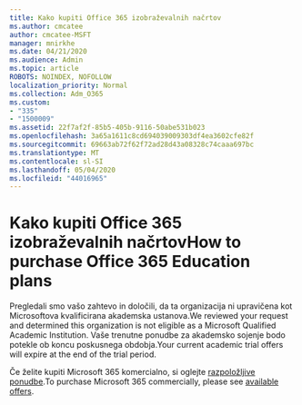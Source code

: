 ```yaml
---
title: Kako kupiti Office 365 izobraževalnih načrtov
ms.author: cmcatee
author: cmcatee-MSFT
manager: mnirkhe
ms.date: 04/21/2020
ms.audience: Admin
ms.topic: article
ROBOTS: NOINDEX, NOFOLLOW
localization_priority: Normal
ms.collection: Adm_O365
ms.custom:
- "335"
- "1500009"
ms.assetid: 22f7af2f-85b5-405b-9116-50abe531b023
ms.openlocfilehash: 3a65a1611c8cd694039009303df4ea3602cfe82f
ms.sourcegitcommit: 69663ab72f62f72ad28d43a08328c74caaa697bc
ms.translationtype: MT
ms.contentlocale: sl-SI
ms.lasthandoff: 05/04/2020
ms.locfileid: "44016965"
---
```

# <a name="how-to-purchase-office-365-education-plans"></a><span data-ttu-id="633aa-102">Kako kupiti Office 365 izobraževalnih načrtov</span><span class="sxs-lookup"><span data-stu-id="633aa-102">How to purchase Office 365 Education plans</span></span>

<span data-ttu-id="633aa-103">Pregledali smo vašo zahtevo in določili, da ta organizacija ni upravičena kot Microsoftova kvalificirana akademska ustanova.</span><span class="sxs-lookup"><span data-stu-id="633aa-103">We reviewed your request and determined this organization is not eligible as a Microsoft Qualified Academic Institution.</span></span> <span data-ttu-id="633aa-104">Vaše trenutne ponudbe za akademsko sojenje bodo potekle ob koncu poskusnega obdobja.</span><span class="sxs-lookup"><span data-stu-id="633aa-104">Your current academic trial offers will expire at the end of the trial period.</span></span>
  
<span data-ttu-id="633aa-105">Če želite kupiti Microsoft 365 komercialno, si oglejte [razpoložljive ponudbe](https://go.microsoft.com/fwlink/p/?linkid=868433).</span><span class="sxs-lookup"><span data-stu-id="633aa-105">To purchase Microsoft 365 commercially, please see [available offers](https://go.microsoft.com/fwlink/p/?linkid=868433).</span></span>  